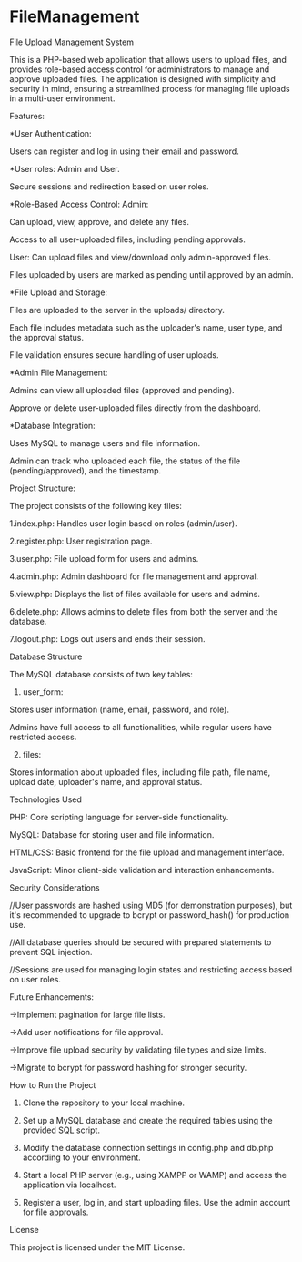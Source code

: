 # FileManagement
File Upload Management System

This is a PHP-based web application that allows users to upload files, and provides role-based access control for administrators to manage and approve uploaded files. The application is designed with simplicity and security in mind, ensuring a streamlined process for managing file uploads in a multi-user environment.

Features:

*User Authentication:

Users can register and log in using their email and password.

*User roles: Admin and User.

Secure sessions and redirection based on user roles.


*Role-Based Access Control:
Admin:

Can upload, view, approve, and delete any files.

Access to all user-uploaded files, including pending approvals.


User:
Can upload files and view/download only admin-approved files.

Files uploaded by users are marked as pending until approved by an admin.



*File Upload and Storage:

Files are uploaded to the server in the uploads/ directory.

Each file includes metadata such as the uploader's name, user type, and the approval status.

File validation ensures secure handling of user uploads.



*Admin File Management:

Admins can view all uploaded files (approved and pending).

Approve or delete user-uploaded files directly from the dashboard.


*Database Integration:

Uses MySQL to manage users and file information.

Admin can track who uploaded each file, the status of the file (pending/approved), and the timestamp.



Project Structure:

The project consists of the following key files:

1.index.php: Handles user login based on roles (admin/user).

2.register.php: User registration page.

3.user.php: File upload form for users and admins.

4.admin.php: Admin dashboard for file management and approval.

5.view.php: Displays the list of files available for users and admins.

6.delete.php: Allows admins to delete files from both the server and the database.

7.logout.php: Logs out users and ends their session.


Database Structure

The MySQL database consists of two key tables:

1. user_form:

Stores user information (name, email, password, and role).

Admins have full access to all functionalities, while regular users have restricted access.



2. files:

Stores information about uploaded files, including file path, file name, upload date, uploader's name, and approval status.




Technologies Used

PHP: Core scripting language for server-side functionality.

MySQL: Database for storing user and file information.

HTML/CSS: Basic frontend for the file upload and management interface.

JavaScript: Minor client-side validation and interaction enhancements.


Security Considerations

//User passwords are hashed using MD5 (for demonstration purposes), but it's recommended to upgrade to bcrypt or password_hash() for production use.

//All database queries should be secured with prepared statements to prevent SQL injection.

//Sessions are used for managing login states and restricting access based on user roles.


Future Enhancements:

->Implement pagination for large file lists.

->Add user notifications for file approval.

->Improve file upload security by validating file types and size limits.

->Migrate to bcrypt for password hashing for stronger security.


How to Run the Project

1. Clone the repository to your local machine.



2. Set up a MySQL database and create the required tables using the provided SQL script.


3. Modify the database connection settings in config.php and db.php according to your environment.


4. Start a local PHP server (e.g., using XAMPP or WAMP) and access the application via localhost.


5. Register a user, log in, and start uploading files. Use the admin account for file approvals.



License

This project is licensed under the MIT License.

